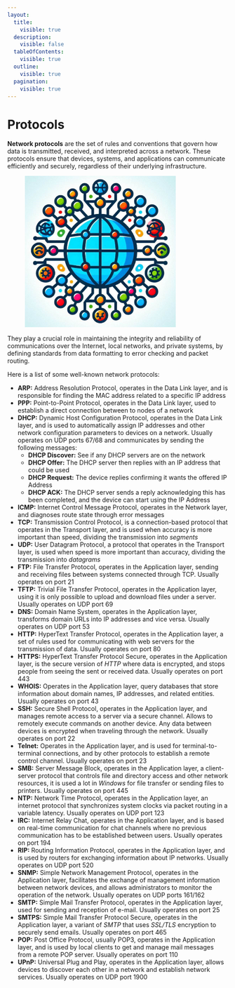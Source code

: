 ```yaml
---
layout:
  title:
    visible: true
  description:
    visible: false
  tableOfContents:
    visible: true
  outline:
    visible: true
  pagination:
    visible: true
---
```


# Protocols

**Network protocols** are the set of rules and conventions that govern how data is transmitted, received, and interpreted across a network. These protocols ensure that devices, systems, and applications can communicate efficiently and securely, regardless of their underlying infrastructure.&#x20;

<figure><img src="../../.gitbook/assets/image (27) (1).png" alt="" width="344"><figcaption></figcaption></figure>

They play a crucial role in maintaining the integrity and reliability of communications over the Internet, local networks, and private systems, by defining standards from data formatting to error checking and packet routing.&#x20;

Here is a list of some well-known network protocols:

* **ARP:** Address Resolution Protocol, operates in the Data Link layer, and is responsible for finding the MAC address related to a specific IP address
* **PPP:** Point-to-Point Protocol, operates in the Data Link layer, used to establish a direct connection between to nodes of a network
* **DHCP:** Dynamic Host Configuration Protocol, operates in the Data Link layer, and is used to automatically assign IP addresses and other network configuration parameters to devices on a network. Usually operates on UDP ports 67/68 and communicates by sending the following messages:
  * **DHCP Discover:** See if any DHCP servers are on the network
  * **DHCP Offer:** The DHCP server then replies with an IP address that could be used
  * **DHCP Request:** The device replies confirming it wants the offered IP Address
  * **DHCP ACK:** The DHCP server sends a reply acknowledging this has been completed, and the device can start using the IP Address
* **ICMP:** Internet Control Message Protocol, operates in the Network layer, and diagnoses route state through error messages
* **TCP:** Transmission Control Protocol, is a connection-based protocol that operates in the Transport layer, and is used when accuracy is more important than speed, dividing the transmission into _segments_
* **UDP:** User Datagram Protocol, a protocol that operates in the Transport layer, is used when speed is more important than accuracy, dividing the transmission into _datagrams_
* **FTP:** File Transfer Protocol, operates in the Application layer, sending and receiving files between systems connected through TCP. Usually operates on port 21
* **TFTP:** Trivial File Transfer Protocol, operates in the Application layer, using it is only possible to upload and download files under a server. Usually operates on UDP port 69
* **DNS:** Domain Name System, operates in the Application layer, transforms domain URLs into IP addresses and vice versa. Usually operates on UDP port 53
* **HTTP:** HyperText Transfer Protocol, operates in the Application layer, a set of rules used for communicating with web servers for the transmission of data. Usually operates on port 80
* **HTTPS:** HyperText Transfer Protocol Secure, operates in the Application layer, is the secure version of _HTTP_ where data is encrypted, and stops people from seeing the sent or received data. Usually operates on port 443
* **WHOIS:**  Operates in the Application layer, query databases that store information about domain names, IP addresses, and related entities. Usually operates on port 43
* **SSH:** Secure Shell Protocol, operates in the Application layer, and manages remote access to a server via a secure channel. Allows to remotely execute commands on another device. Any data between devices is encrypted when traveling through the network. Usually operates on port 22
* **Telnet:**  Operates in the Application layer, and is used for terminal-to-terminal connections, and by other protocols to establish a remote control channel. Usually operates on port 23
* **SMB:** Server Message Block, operates in the Application layer, a client-server protocol that controls file and directory access and other network resources, it is used a lot in _Windows_ for file transfer or sending files to printers. Usually operates on port 445
* **NTP:** Network Time Protocol, operates in the Application layer, an internet protocol that synchronizes system clocks via packet routing in a variable latency. Usually operates on UDP port 123
* **IRC:** Internet Relay Chat, operates in the Application layer, and is based on real-time communication for chat channels where no previous communication has to be established between users. Usually operates on port 194
* **RIP:** Routing Information Protocol, operates in the Application layer, and is used by routers for exchanging information about IP networks. Usually operates on UDP port 520
* **SNMP:** Simple Network Management Protocol, operates in the Application layer, facilitates the exchange of management information between network devices, and allows administrators to monitor the operation of the network. Usually operates on UDP ports 161/162
* **SMTP:** Simple Mail Transfer Protocol, operates in the Application layer, used for sending and reception of e-mail. Usually operates on port 25
* **SMTPS:** Simple Mail Transfer Protocol Secure, operates in the Application layer, a variant of _SMTP_ that uses _SSL/TLS_ encryption to securely send emails. Usually operates on port 465
* **POP:** Post Office Protocol, usually POP3, operates in the Application layer, and is used by local clients to get and manage mail messages from a remote POP server. Usually operates on port 110
* **UPnP:** Universal Plug and Play, operates in the Application layer, allows devices to discover each other in a network and establish network services. Usually operates on UDP port 1900
